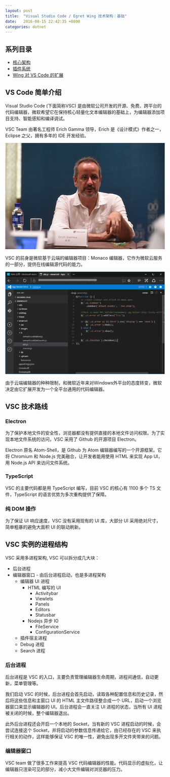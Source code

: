 ```yaml
---
layout: post
title:  "Visual Studio Code / Egret Wing 技术架构：基础"
date:   2016-08-15 22:42:35 +0800
categories: dotnet
---
```


## 系列目录
- [核心架构](2016-08-15-vscode-the-architecture.markdown)
- [插件系统](2016-08-16-vscode-the-extensions.markdown)
- [Wing 对 VS Code 的扩展](2016-08-17-wing-vs-vscode.markdown)

## VS Code 简单介绍

Visual Studio Code (下面简称VSC) 是由微软公司开发的开源、免费、跨平台的代码编辑器，微软希望它在保持核心轻量化文本编辑器的基础上，为编辑器添加项目支持、智能感知和编译调试。

VSC Team 由著名工程师 Erich Gamma 领导，Erich 是《设计模式》作者之一，Eclipse 之父，拥有多年的 IDE 开发经验。 

![Erich Gamma](images/erich.jpg)

VSC 的前身是微软基于云端的编辑器项目：Monaco 编辑器，它作为微软云服务的一部分，提供在线编辑源代码的能力。

![Monaco 编辑器](images/monaco.png)

由于云端编辑器的种种限制，和微软近年来对Windows外平台的态度转变，微软决定由它扩展开发为一个全平台通用的代码编辑器。

## VSC 技术路线

### Electron

为了保护本地文件的安全性，浏览器都没有提供直接的本地文件访问权限。为了实现本地文件系统的访问，VSC 采用了 Github 的开源项目 Electron。

Electron 原名 Atom-Shell，是 Github 为 Atom 编辑器编写的一个开源框架。它将 Chromium 和 Node.js 完美融合，让开发者能用使用 HTML 来实现 App UI，用 Node.js API 来访问文件系统。

### TypeScript

VSC 的主要代码都是用 TypeScript 编写，目前 VSC 的核心有 1100 多个 TS 文件，TypeScript 的语言优势为多次重构提供了保障。

### 纯 DOM 操作

为了保证 UI 响应速度，VSC 没有采用现有的 UI 库，大部分 UI 采用绝对尺寸，简单粗暴的避免大面积 UI 的联动刷新。

## VSC 实例的进程结构

VSC 采用多进程架构, VSC 可以拆分成几大块：

- 后台进程
- 编辑器窗口 - 由后台进程启动，也是多进程架构
    - 编辑器 UI 进程
        - HTML 编写的 UI
            - Activitybar
            - Viewlets
            - Panels
            - Editors
            - Statusbar
        - Nodejs 异步 IO
            - FileService
            - ConfigurationService
    - 插件宿主进程
    - Debug 进程
    - Search 进程

### 后台进程

后台进程是 VSC 的入口，主要负责管理编辑器生命周期，进程间通信，自动更新，菜单管理等。

我们启动 VSC 的时候，后台进程会首先启动，读取各种配置信息和历史记录，然后将这些信息和主窗口 UI 的 HTML 主文件路径整合成一个 URL，启动一个浏览器窗口来显示编辑器的 UI。后台进程会一直关注 UI 进程的状态，当所有 UI 进程被关闭的时候，整个编辑器退出。

此外后台进程还会开启一个本地的 Socket，当有新的 VSC 进程启动的时候，会尝试连接这个 Socket，并将启动的参数信息传递给它，由已经存在的 VSC 来执行相关的动作，这样能够保证 VSC 的唯一性，避免出现多开文件夹带来的问题。

### 编辑器窗口


VSC team 做了很多工作来提高 VSC 代码编辑器的性能。代码显示的虚拟化，让编辑器只渲染可见的部分，减小大文件编辑对浏览器的压力。